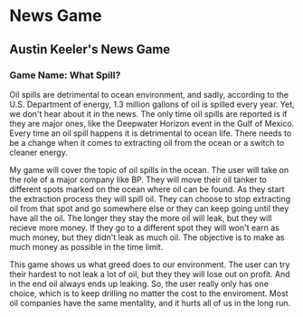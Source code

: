 # News Game
## Austin Keeler's News Game

### Game Name: What Spill?
  Oil spills are detrimental to ocean environment, and sadly, according to the U.S. Department of energy, 1.3 million gallons of oil is spilled every year. Yet, we don't hear about it in the news. The only time oil spills are reported is if they are major ones, like the Deepwater Horizon event in the Gulf of Mexico. Every time an oil spill happens it is detrimental to ocean life. There needs to be a change when it comes to extracting oil from the ocean or a switch to cleaner energy.

  My game will cover the topic of oil spills in the ocean. The user will take on the role of a major company like BP. They will move their oil tanker to different spots marked on the ocean where oil can be found. As they start the extraction process they will spill oil. They can choose to stop extracting oil from that spot and go somewhere else or they can keep going until they have all the oil. The longer they stay the more oil will leak, but they will recieve more money. If they go to a different spot they will won't earn as much money, but they didn't leak as much oil. The objective is to make as much money as possible in the time limit.
  
  This game shows us what greed does to our environment. The user can try their hardest to not leak a lot of oil, but they they will lose out on profit. And in the end oil always ends up leaking. So, the user really only has one choice, which is to keep drilling no matter the cost to the enviroment. Most oil companies have the same mentality, and it hurts all of us in the long run.
